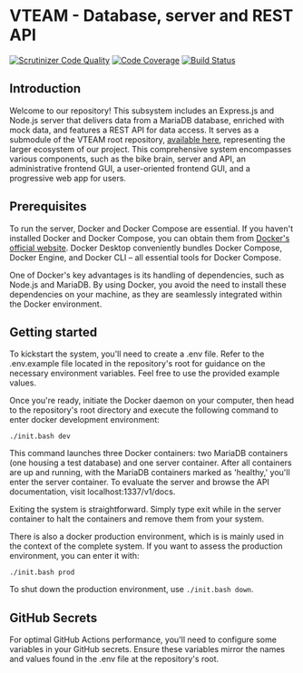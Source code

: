 # VTEAM - Database, server and REST API

[![Scrutinizer Code Quality](https://scrutinizer-ci.com/g/JuliaLind/vteam-server/badges/quality-score.png?b=main)](https://scrutinizer-ci.com/g/JuliaLind/vteam-server/?branch=main)
[![Code Coverage](https://scrutinizer-ci.com/g/JuliaLind/vteam-server/badges/coverage.png?b=main)](https://scrutinizer-ci.com/g/JuliaLind/vteam-server/?branch=main)
[![Build Status](https://scrutinizer-ci.com/g/JuliaLind/vteam-server/badges/build.png?b=main)](https://scrutinizer-ci.com/g/JuliaLind/vteam-server/build-status/main)

## Introduction
Welcome to our repository! This subsystem includes an Express.js and Node.js server that delivers data from a MariaDB database, enriched with mock data, and features a REST API for data access. It serves as a submodule of the VTEAM root repository, [available here](https://github.com/p0ntan/vteam-root), representing the larger ecosystem of our project. This comprehensive system encompasses various components, such as the bike brain, server and API, an administrative frontend GUI, a user-oriented frontend GUI, and a progressive web app for users.

## Prerequisites
To run the server, Docker and Docker Compose are essential. If you haven't installed Docker and Docker Compose, you can obtain them from [Docker's official website](https://www.docker.com/products/docker-desktop/). Docker Desktop conveniently bundles Docker Compose, Docker Engine, and Docker CLI – all essential tools for Docker Compose.

One of Docker's key advantages is its handling of dependencies, such as Node.js and MariaDB. By using Docker, you avoid the need to install these dependencies on your machine, as they are seamlessly integrated within the Docker environment.

## Getting started
To kickstart the system, you'll need to create a .env file. Refer to the .env.example file located in the repository's root for guidance on the necessary environment variables. Feel free to use the provided example values.

Once you're ready, initiate the Docker daemon on your computer, then head to the repository's root directory and execute the following command to enter docker development environment:

```./init.bash dev```

This command launches three Docker containers: two MariaDB containers (one housing a test database) and one server container. After all containers are up and running, with the MariaDB containers marked as 'healthy,' you'll enter the server container. To evaluate the server and browse the API documentation, visit localhost:1337/v1/docs.

Exiting the system is straightforward. Simply type exit while in the server container to halt the containers and remove them from your system.

There is also a docker production environment, which is is mainly used in the context of the complete system. If you want to assess the production environment, you can enter it with:

```./init.bash prod```

To shut down the production environment, use ```./init.bash down```.

## GitHub Secrets
For optimal GitHub Actions performance, you'll need to configure some variables in your GitHub secrets. Ensure these variables mirror the names and values found in the .env file at the repository's root.
